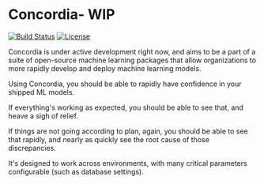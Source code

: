 # Concordia- WIP

[![Build Status](https://travis-ci.org/ClimbsRocks/Concordia.svg?branch=master)](https://travis-ci.org/ClimbsRocks/Concordia)
[![License](https://img.shields.io/github/license/mashape/apistatus.svg)]((https://img.shields.io/github/license/mashape/apistatus.svg))

Concordia is under active development right now, and aims to be a part of a suite of open-source machine learning packages that allow organizations to more rapidly develop and deploy machine learning models.

Using Concordia, you should be able to rapidly have confidence in your shipped ML models.

If everything's working as expected, you should be able to see that, and heave a sigh of relief.

If things are not going according to plan, again, you should be able to see that rapidly, and nearly as quickly see the root cause of those discrepancies.

It's designed to work across environments, with many critical parameters configurable (such as database settings).

